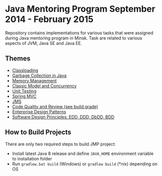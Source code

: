 # Java Mentoring Program September 2014 - February 2015

Repository contains implementations for various tasks that were assigned during Java mentoring program in Minsk.
Task are related to various aspects of JVM, Java SE and Java EE.

## Themes

* [Classloading](https://github.com/yelianevich/JMP2014/tree/master/stand-along/src/main/java/com/epam/jmp/classloading)
* [Garbage Collection in Java](https://github.com/yelianevich/JMP2014/tree/master/stand-along/src/main/java/com/epam/jmp/gc)
* [Memory Management](https://github.com/yelianevich/JMP2014/tree/master/stand-along/src/main/java/com/epam/jmp/memory)
* [Classic Model and Concurrency](https://github.com/yelianevich/JMP2014/tree/master/stand-along/src/main/java/com/epam/jmp/concurrency)
* [Unit Testing](https://github.com/yelianevich/JMP2014/tree/master/stand-along/src/test/java/com/epam/jmp)
* [Spring MVC](https://github.com/yelianevich/JMP2014/tree/master/spring-mvc)
* [JMS](https://github.com/yelianevich/JMP2014/tree/master/jms)
* [Code Quality and Review (see build.grade)](https://github.com/yelianevich/JMP2014/tree/master/jms)
* [Enterprise Design Patterns](https://github.com/yelianevich/JMP2014/tree/master/enterprise-design-patterns)
* [Software Design Principles: EDD, DDD, DbDD, BDD](https://github.com/yelianevich/JMP2014/tree/master/berlin-clock)

## How to Build Projects

There are only two required steps to build JMP project:
* Install latest Java 8 release and define `JAVA_HOME` environment variable to installation folder
* Run `gradlew.bat build` (Windows) or `gradlew build` (*nix) depending on OS
